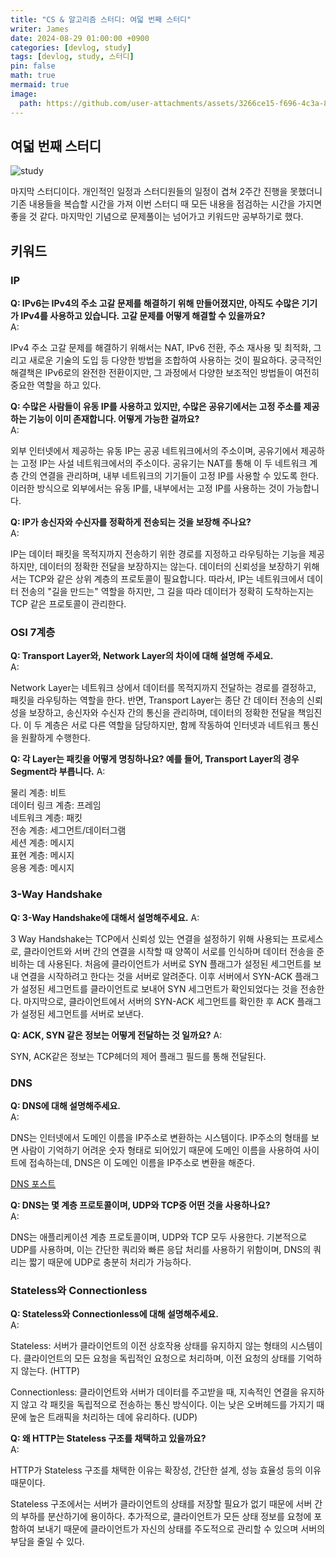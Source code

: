 ```yaml
---
title: "CS & 알고리즘 스터디: 여덟 번째 스터디"
writer: James
date: 2024-08-29 01:00:00 +0900
categories: [devlog, study]
tags: [devlog, study, 스터디]
pin: false
math: true
mermaid: true
image:
  path: https://github.com/user-attachments/assets/3266ce15-f696-4c3a-80aa-d5d90dfff0ec
---
```


## 여덟 번째 스터디  

![study](/images/images/2024-08-29-21-03-31.png)  

마지막 스터디이다. 개인적인 일정과 스터디원들의 일정이 겹쳐 2주간 진행을 못했더니 기존 내용들을 복습할 시간을 가져 이번 스터디 때 모든 내용을 점검하는 시간을 가지면 좋을 것 같다. 마지막인 기념으로 문제풀이는 넘어가고 키워드만 공부하기로 했다.  

## 키워드

### IP  

**Q: IPv6는 IPv4의 주소 고갈 문제를 해결하기 위해 만들어졌지만, 아직도 수많은 기기가 IPv4를 사용하고 있습니다. 고갈 문제를 어떻게 해결할 수 있을까요?**    
A:   

IPv4 주소 고갈 문제를 해결하기 위해서는 NAT, IPv6 전환, 주소 재사용 및 최적화, 그리고 새로운 기술의 도입 등 다양한 방법을 조합하여 사용하는 것이 필요하다. 궁극적인 해결책은 IPv6로의 완전한 전환이지만, 그 과정에서 다양한 보조적인 방법들이 여전히 중요한 역할을 하고 있다.  

**Q: 수많은 사람들이 유동 IP를 사용하고 있지만, 수많은 공유기에서는 고정 주소를 제공하는 기능이 이미 존재합니다. 어떻게 가능한 걸까요?**  
A:  

외부 인터넷에서 제공하는 유동 IP는 공공 네트워크에서의 주소이며, 공유기에서 제공하는 고정 IP는 사설 네트워크에서의 주소이다. 공유기는 NAT를 통해 이 두 네트워크 계층 간의 연결을 관리하며, 내부 네트워크의 기기들이 고정 IP를 사용할 수 있도록 한다. 이러한 방식으로 외부에서는 유동 IP를, 내부에서는 고정 IP를 사용하는 것이 가능합니다.

**Q: IP가 송신자와 수신자를 정확하게 전송되는 것을 보장해 주나요?**   
A:  

IP는 데이터 패킷을 목적지까지 전송하기 위한 경로를 지정하고 라우팅하는 기능을 제공하지만, 데이터의 정확한 전달을 보장하지는 않는다. 데이터의 신뢰성을 보장하기 위해서는 TCP와 같은 상위 계층의 프로토콜이 필요합니다. 따라서, IP는 네트워크에서 데이터 전송의 "길을 만드는" 역할을 하지만, 그 길을 따라 데이터가 정확히 도착하는지는 TCP 같은 프로토콜이 관리한다.

### OSI 7계층  

**Q: Transport Layer와, Network Layer의 차이에 대해 설명해 주세요.**  
A:  

Network Layer는 네트워크 상에서 데이터를 목적지까지 전달하는 경로를 결정하고, 패킷을 라우팅하는 역할을 한다. 반면, Transport Layer는 종단 간 데이터 전송의 신뢰성을 보장하고, 송신자와 수신자 간의 통신을 관리하며, 데이터의 정확한 전달을 책임진다. 이 두 계층은 서로 다른 역할을 담당하지만, 함께 작동하여 인터넷과 네트워크 통신을 원활하게 수행한다.

**Q: 각 Layer는 패킷을 어떻게 명칭하나요? 예를 들어, Transport Layer의 경우 Segment라 부릅니다.** 
A:  

물리 계층: 비트  
데이터 링크 계층: 프레임  
네트워크 계층: 패킷  
전송 계층: 세그먼트/데이터그램  
세션 계층: 메시지  
표현 계층: 메시지  
응용 계층: 메시지  

### 3-Way Handshake  

**Q: 3-Way Handshake에 대해서 설명해주세요.** 
A:  

3 Way Handshake는 TCP에서 신뢰성 있는 연결을 설정하기 위해 사용되는 프로세스로, 클라이언트와 서버 간의 연결을 시작할 때 양쪽이 서로를 인식하며 데이터 전송을 준비하는 데 사용된다. 처음에 클라이언트가 서버로 SYN 플래그가 설정된 세그먼트를 보내 연결을 시작하려고 한다는 것을 서버로 알려준다. 이후 서버에서 SYN-ACK 플래그가 설정된 세그먼트를 클라이언트로 보내어 SYN 세그먼트가 확인되었다는 것을 전송한다. 마지막으로, 클라이언트에서 서버의 SYN-ACK 세그먼트를 확인한 후 ACK 플래그가 설정된 세그먼트를 서버로 보낸다.  

**Q: ACK, SYN 같은 정보는 어떻게 전달하는 것 일까요?** 
A:  

SYN, ACK같은 정보는 TCP헤더의 제어 플래그 필드를 통해 전달된다.  

### DNS  

**Q: DNS에 대해 설명해주세요.**  
A:  

DNS는 인터넷에서 도메인 이름을 IP주소로 변환하는 시스템이다. IP주소의 형태를 보면 사람이 기억하기 어려운 숫자 형태로 되어있기 때문에 도메인 이름을 사용하여 사이트에 접속하는데, DNS은 이 도메인 이름을 IP주소로 변환을 해준다.  

[DNS 포스트](https://jaenam615.github.io/posts/internet/)  

**Q: DNS는 몇 계층 프로토콜이며, UDP와 TCP중 어떤 것을 사용하나요?**   
A:  

DNS는 애플리케이션 계층 프로토콜이며, UDP와 TCP 모두 사용한다. 기본적으로 UDP를 사용하며, 이는 간단한 쿼리와 빠른 응답 처리를 사용하기 위함이며, DNS의 쿼리는 짧기 때문에 UDP로 충분히 처리가 가능하다.  


### Stateless와 Connectionless  

**Q: Stateless와 Connectionless에 대해 설명해주세요.**    
A:  

Stateless: 서버가 클라이언트의 이전 상호작용 상태를 유지하지 않는 형태의 시스템이다. 클라이언트의 모든 요청을 독립적인 요청으로 처리하며, 이전 요청의 상태를 기억하지 않는다. (HTTP)  

Connectionless: 클라이언트와 서버가 데이터를 주고받을 때, 지속적인 연결을 유지하지 않고 각 패킷을 독립적으로 전송하는 통신 방식이다. 이는 낮은 오버헤드를 가지기 때문에 높은 트래픽을 처리하는 데에 유리하다. (UDP)  

**Q: 왜 HTTP는 Stateless 구조를 채택하고 있을까요?**  
A:  

HTTP가 Stateless 구조를 채택한 이유는 확장성, 간단한 설계, 성능 효율성 등의 이유 때문이다.  

Stateless 구조에서는 서버가 클라이언트의 상태를 저장할 필요가 없기 때문에 서버 간의 부하를 분산하기에 용이하다. 추가적으로, 클라이언트가 모든 상태 정보를 요청에 포함하여 보내기 때문에 클라이언트가 자신의 상태를 주도적으로 관리할 수 있으며 서버의 부담을 줄일 수 있다.  
